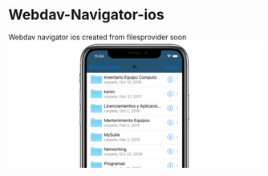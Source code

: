 # Webdav-Navigator-ios
Webdav navigator ios created from filesprovider
soon
![alt text](https://github.com/Destripador/Webdav-Navigator-ios/blob/master/unnamed.png?raw=true)
